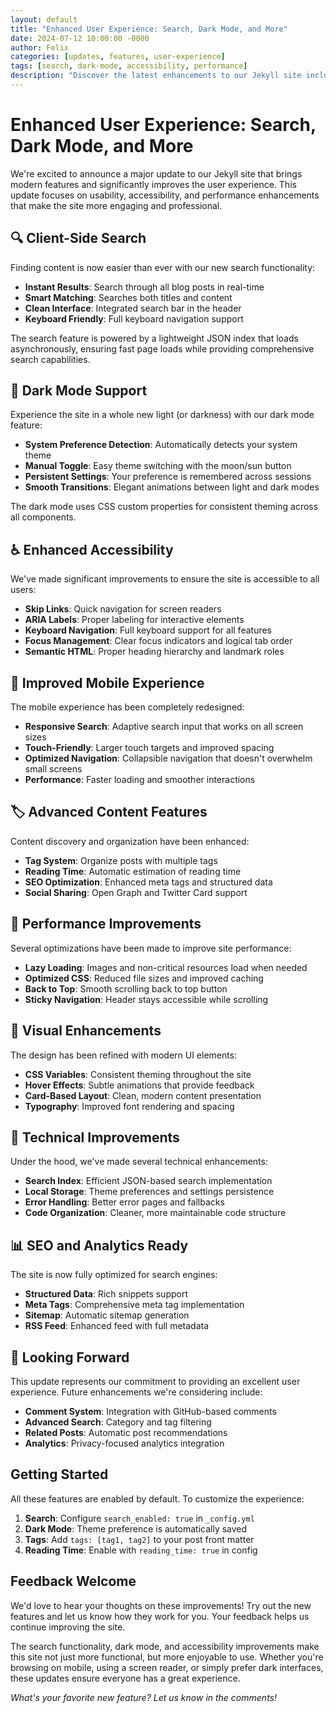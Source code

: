 ```yaml
---
layout: default
title: "Enhanced User Experience: Search, Dark Mode, and More"
date: 2024-07-12 10:00:00 -0000
author: Felix
categories: [updates, features, user-experience]
tags: [search, dark-mode, accessibility, performance]
description: "Discover the latest enhancements to our Jekyll site including search functionality, dark mode, improved accessibility, and modern UI features."
---
```


# Enhanced User Experience: Search, Dark Mode, and More

We're excited to announce a major update to our Jekyll site that brings modern features and significantly improves the user experience. This update focuses on usability, accessibility, and performance enhancements that make the site more engaging and professional.

## 🔍 Client-Side Search

Finding content is now easier than ever with our new search functionality:

- **Instant Results**: Search through all blog posts in real-time
- **Smart Matching**: Searches both titles and content
- **Clean Interface**: Integrated search bar in the header
- **Keyboard Friendly**: Full keyboard navigation support

The search feature is powered by a lightweight JSON index that loads asynchronously, ensuring fast page loads while providing comprehensive search capabilities.

## 🌙 Dark Mode Support

Experience the site in a whole new light (or darkness) with our dark mode feature:

- **System Preference Detection**: Automatically detects your system theme
- **Manual Toggle**: Easy theme switching with the moon/sun button
- **Persistent Settings**: Your preference is remembered across sessions
- **Smooth Transitions**: Elegant animations between light and dark modes

The dark mode uses CSS custom properties for consistent theming across all components.

## ♿ Enhanced Accessibility

We've made significant improvements to ensure the site is accessible to all users:

- **Skip Links**: Quick navigation for screen readers
- **ARIA Labels**: Proper labeling for interactive elements
- **Keyboard Navigation**: Full keyboard support for all features
- **Focus Management**: Clear focus indicators and logical tab order
- **Semantic HTML**: Proper heading hierarchy and landmark roles

## 📱 Improved Mobile Experience

The mobile experience has been completely redesigned:

- **Responsive Search**: Adaptive search input that works on all screen sizes
- **Touch-Friendly**: Larger touch targets and improved spacing
- **Optimized Navigation**: Collapsible navigation that doesn't overwhelm small screens
- **Performance**: Faster loading and smoother interactions

## 🏷️ Advanced Content Features

Content discovery and organization have been enhanced:

- **Tag System**: Organize posts with multiple tags
- **Reading Time**: Automatic estimation of reading time
- **SEO Optimization**: Enhanced meta tags and structured data
- **Social Sharing**: Open Graph and Twitter Card support

## 🚀 Performance Improvements

Several optimizations have been made to improve site performance:

- **Lazy Loading**: Images and non-critical resources load when needed
- **Optimized CSS**: Reduced file sizes and improved caching
- **Back to Top**: Smooth scrolling back to top button
- **Sticky Navigation**: Header stays accessible while scrolling

## 🎨 Visual Enhancements

The design has been refined with modern UI elements:

- **CSS Variables**: Consistent theming throughout the site
- **Hover Effects**: Subtle animations that provide feedback
- **Card-Based Layout**: Clean, modern content presentation
- **Typography**: Improved font rendering and spacing

## 🔧 Technical Improvements

Under the hood, we've made several technical enhancements:

- **Search Index**: Efficient JSON-based search implementation
- **Local Storage**: Theme preferences and settings persistence
- **Error Handling**: Better error pages and fallbacks
- **Code Organization**: Cleaner, more maintainable code structure

## 📊 SEO and Analytics Ready

The site is now fully optimized for search engines:

- **Structured Data**: Rich snippets support
- **Meta Tags**: Comprehensive meta tag implementation
- **Sitemap**: Automatic sitemap generation
- **RSS Feed**: Enhanced feed with full metadata

## 🌟 Looking Forward

This update represents our commitment to providing an excellent user experience. Future enhancements we're considering include:

- **Comment System**: Integration with GitHub-based comments
- **Advanced Search**: Category and tag filtering
- **Related Posts**: Automatic post recommendations
- **Analytics**: Privacy-focused analytics integration

## Getting Started

All these features are enabled by default. To customize the experience:

1. **Search**: Configure `search_enabled: true` in `_config.yml`
2. **Dark Mode**: Theme preference is automatically saved
3. **Tags**: Add `tags: [tag1, tag2]` to your post front matter
4. **Reading Time**: Enable with `reading_time: true` in config

## Feedback Welcome

We'd love to hear your thoughts on these improvements! Try out the new features and let us know how they work for you. Your feedback helps us continue improving the site.

The search functionality, dark mode, and accessibility improvements make this site not just more functional, but more enjoyable to use. Whether you're browsing on mobile, using a screen reader, or simply prefer dark interfaces, these updates ensure everyone has a great experience.

<!-- *What's your favorite new feature? Let us know in the comments or reach out through our [contact page]({{ '/contact/' | relative_url }})!* -->
*What's your favorite new feature? Let us know in the comments!*
